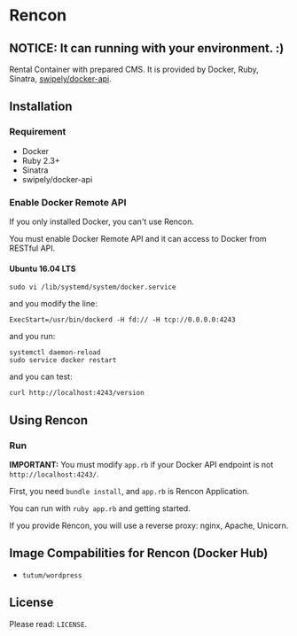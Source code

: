 Rencon
======================
## **NOTICE:** It can running with your environment. :)
Rental Container with prepared CMS.
It is provided by Docker, Ruby, Sinatra, [swipely/docker-api](https://github.com/swipely/docker-api).

Installation
------
### Requirement
+ Docker
+ Ruby 2.3+
+ Sinatra
+ swipely/docker-api

### Enable Docker Remote API
If you only installed Docker, you can't use Rencon.

You must enable Docker Remote API and it can access to Docker from RESTful API.

#### Ubuntu 16.04 LTS
    sudo vi /lib/systemd/system/docker.service
and you modify the line:

    ExecStart=/usr/bin/dockerd -H fd:// -H tcp://0.0.0.0:4243
and you run:

    systemctl daemon-reload
    sudo service docker restart
and you can test:

    curl http://localhost:4243/version


Using Rencon
-------------
### Run
**IMPORTANT:** You must modify `app.rb` if your Docker API endpoint is not `http://localhost:4243/`.


First, you need `bundle install`, and `app.rb` is Rencon Application.

You can run with `ruby app.rb` and getting started.

If you provide Rencon, you will use a reverse proxy: nginx, Apache, Unicorn.

Image Compabilities for Rencon (Docker Hub)
------------------------------
+ `tutum/wordpress`

License
--------
Please read: `LICENSE`.
